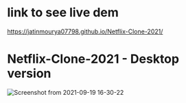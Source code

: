 # link to see live dem
https://jatinmourya07798.github.io/Netflix-Clone-2021/
# Netflix-Clone-2021 - Desktop version
![Screenshot from 2021-09-19 16-30-22](https://user-images.githubusercontent.com/55657605/133925295-e9adfb67-607d-4952-8566-b33626d0760a.png)
